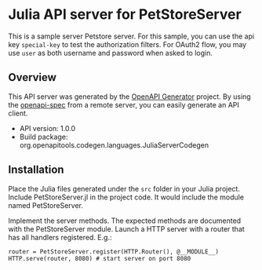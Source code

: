 # Julia API server for PetStoreServer

This is a sample server Petstore server. For this sample, you can use the api key `special-key` to test the authorization filters. For OAuth2 flow, you may use `user` as both username and password when asked to login.

## Overview
This API server was generated by the [OpenAPI Generator](https://openapi-generator.tech) project.  By using the [openapi-spec](https://openapis.org) from a remote server, you can easily generate an API client.

- API version: 1.0.0
- Build package: org.openapitools.codegen.languages.JuliaServerCodegen


## Installation
Place the Julia files generated under the `src` folder in your Julia project. Include PetStoreServer.jl in the project code.
It would include the module named PetStoreServer.

Implement the server methods. The expected methods are documented with the PetStoreServer module.
Launch a HTTP server with a router that has all handlers registered. E.g.:

```
router = PetStoreServer.register(HTTP.Router(), @__MODULE__)
HTTP.serve(router, 8080) # start server on port 8080
```
